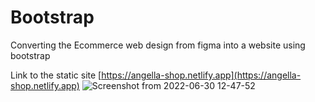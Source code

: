 # Bootstrap
Converting the Ecommerce web design from figma into a  website using bootstrap <br/>

Link to the static site
[https://angella-shop.netlify.app](https://angella-shop.netlify.app)
![Screenshot from 2022-06-30 12-47-52](https://user-images.githubusercontent.com/82649346/176649437-e35a5665-9f29-4545-a170-ec5253428b19.png)
